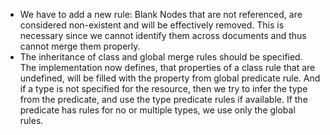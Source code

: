 * We have to add a new rule: Blank Nodes that are not referenced, are considered non-existent and will be effectively removed. This is necessary since we cannot identify them across documents and thus cannot merge them properly.
* The inheritance of class and global merge rules should be specified. The implementation now defines, that properties of a class rule that are undefined, will be filled with the property from global predicate rule. And if a type is not specified for the resource, then we try to infer the type from the predicate, and use the type predicate rules if available. If the predicate has rules for no or multiple types, we use only the global rules.